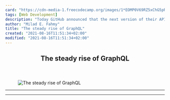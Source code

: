```yaml
---
card: "https://cdn-media-1.freecodecamp.org/images/1*EOMP0V69RZ5xChG5pRoFyA.png"
tags: [Web Development]
description: "Today GitHub announced that the next version of their API wil"
author: "Milad E. Fahmy"
title: "The steady rise of GraphQL"
created: "2021-08-16T11:51:34+02:00"
modified: "2021-08-16T11:51:34+02:00"
---
```

<div class="site-wrapper">
<main id="site-main" class="site-main outer">
<div class="inner">
<article class="post-full post tag-web-development tag-programming tag-technology tag-startup tag-tech ">
<header class="post-full-header">
<h1 class="post-full-title">The steady rise of GraphQL</h1>
</header>
<figure class="post-full-image">
<picture>
<source media="(max-width: 700px)" sizes="1px" srcset="data:image/gif;base64,R0lGODlhAQABAIAAAAAAAP///yH5BAEAAAAALAAAAAABAAEAAAIBRAA7 1w">
<source media="(min-width: 701px)" sizes="(max-width: 800px) 400px,
(max-width: 1170px) 700px,
1400px" srcset="https://cdn-media-1.freecodecamp.org/images/1*EOMP0V69RZ5xChG5pRoFyA.png 300w,
https://cdn-media-1.freecodecamp.org/images/1*EOMP0V69RZ5xChG5pRoFyA.png 600w,
https://cdn-media-1.freecodecamp.org/images/1*EOMP0V69RZ5xChG5pRoFyA.png 1000w,
https://cdn-media-1.freecodecamp.org/images/1*EOMP0V69RZ5xChG5pRoFyA.png 2000w">
<img onerror="this.style.display='none'" src="https://cdn-media-1.freecodecamp.org/images/1*EOMP0V69RZ5xChG5pRoFyA.png" alt="The steady rise of GraphQL">
</picture>
</figure>
<section class="post-full-content">
<div class="post-content">
</div>
<hr>
<hr>
</section>
</article>
</div>
</main>
</div>
<!-- Google Tag Manager (noscript) -->
<!-- End Google Tag Manager (noscript) -->
